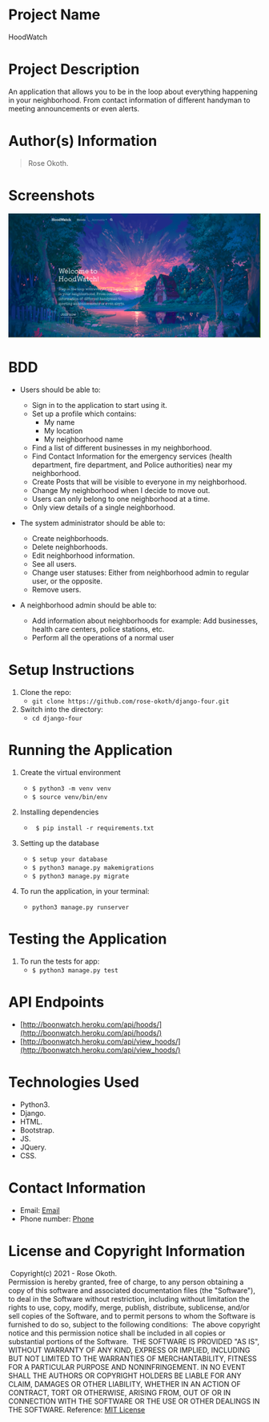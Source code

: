 # Project Name

HoodWatch
​
# Project Description

An application that allows you to be in the loop about everything happening in your neighborhood. From contact information of different handyman to meeting announcements or even alerts. 

# Author(s) Information

> Rose Okoth.
​
# Screenshots

![Alt text](/media/Screenshot.png?raw=true "Landing Page")

# BDD

* Users should be able to:
    - Sign in to the application to start using it.
    - Set up a profile which contains:
        - My name 
        - My location 
        - My neighborhood name 
    - Find a list of different businesses in my neighborhood.
    - Find Contact Information for the emergency services (health department, fire department, and Police authorities) near my neighborhood.
    - Create Posts that will be visible to everyone in my neighborhood.
    - Change My neighborhood when I decide to move out.
    - Users can only belong to one neighborhood at a time.
    - Only view details of a single neighborhood.

* The system administrator should be able to:
    - Create neighborhoods.
    - Delete neighborhoods.
    - Edit neighborhood information.
    - See all users.
    - Change user statuses: Either from neighborhood admin to regular user, or the opposite.
    - Remove users.

* A neighborhood admin should be able to:
    - Add information about neighborhoods for example: Add businesses, health care centers, police stations, etc.
    - Perform all the operations of a normal user


# Setup Instructions

1. Clone the repo:
   * `git clone https://github.com/rose-okoth/django-four.git`
​
1. Switch into the directory:
   * `cd django-four`
​
# Running the Application

1. Create the virtual environment
   * ` $ python3 -m venv venv `
   * ` $ source venv/bin/env `

1. Installing dependencies
   * ` $ pip install -r requirements.txt`

1. Setting up the database
    * `$ setup your database`
    * `$ python3 manage.py makemigrations`
    * `$ python3 manage.py migrate`

1. To run the application, in your terminal:
    * `python3 manage.py runserver`

# Testing the Application

1. To run the tests for app:
    * `$ python3 manage.py test`

# API Endpoints

* [http://boonwatch.heroku.com/api/hoods/](http://boonwatch.heroku.com/api/hoods/)
* [http://boonwatch.heroku.com/api/view_hoods/](http://boonwatch.heroku.com/api/view_hoods/)
    
# Technologies Used

* Python3.
* Django.
* HTML.
* Bootstrap.
* JS.
* JQuery.
* CSS.
​
# Contact Information

* Email: [Email](mailto:okoth.rose0@gmail.com)
* Phone number: [Phone](tel:+254712476547)
​
# License and Copyright Information
​
Copyright(c) 2021 - Rose Okoth.  
​
Permission is hereby granted, free of charge, to any person obtaining a copy of this software and associated documentation files (the "Software"), to deal in the Software without restriction, including without limitation the rights to use, copy, modify, merge, publish, distribute, sublicense, and/or sell copies of the Software, and to permit persons to whom the Software is furnished to do so, subject to the following conditions:
​
The above copyright notice and this permission notice shall be included in all copies or substantial portions of the Software.
​
THE SOFTWARE IS PROVIDED "AS IS", WITHOUT WARRANTY OF ANY KIND, EXPRESS OR IMPLIED, INCLUDING BUT NOT LIMITED TO THE WARRANTIES OF MERCHANTABILITY, FITNESS FOR A PARTICULAR PURPOSE AND NONINFRINGEMENT. IN NO EVENT SHALL THE AUTHORS OR COPYRIGHT HOLDERS BE LIABLE FOR ANY CLAIM, DAMAGES OR OTHER LIABILITY, WHETHER IN AN ACTION OF CONTRACT, TORT OR OTHERWISE, ARISING FROM, OUT OF OR IN CONNECTION WITH THE SOFTWARE OR THE USE OR OTHER DEALINGS IN THE SOFTWARE.
​
Reference: [MIT License](https://opensource.org/licenses/MIT)